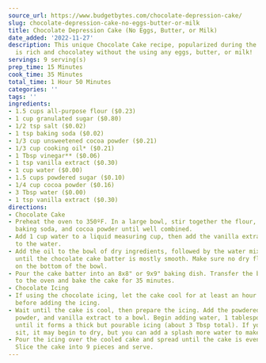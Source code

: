 ```yaml
---
source_url: https://www.budgetbytes.com/chocolate-depression-cake/
slug: chocolate-depression-cake-no-eggs-butter-or-milk
title: Chocolate Depression Cake (No Eggs, Butter, or Milk)
date_added: '2022-11-27'
description: This unique Chocolate Cake recipe, popularized during the great depression,
  is rich and chocolatey without the using any eggs, butter, or milk!
servings: 9 serving(s)
prep_time: 15 Minutes
cook_time: 35 Minutes
total_time: 1 Hour 50 Minutes
categories: ''
tags: ''
ingredients:
- 1.5 cups all-purpose flour ($0.23)
- 1 cup granulated sugar ($0.80)
- 1/2 tsp salt ($0.02)
- 1 tsp baking soda ($0.02)
- 1/3 cup unsweetened cocoa powder ($0.21)
- 1/3 cup cooking oil* ($0.21)
- 1 Tbsp vinegar** ($0.06)
- 1 tsp vanilla extract ($0.30)
- 1 cup water ($0.00)
- 1.5 cups powdered sugar ($0.10)
- 1/4 cup cocoa powder ($0.16)
- 3 Tbsp water ($0.00)
- 1 tsp vanilla extract ($0.30)
directions:
- Chocolate Cake
- Preheat the oven to 350ºF. In a large bowl, stir together the flour, sugar, salt,
  baking soda, and cocoa powder until well combined.
- Add 1 cup water to a liquid measuring cup, then add the vanilla extract and vinegar
  to the water.
- Add the oil to the bowl of dry ingredients, followed by the water mixture. Stir
  until the chocolate cake batter is mostly smooth. Make sure no dry flour remains
  on the bottom of the bowl.
- Pour the cake batter into an 8x8" or 9x9" baking dish. Transfer the baking dish
  to the oven and bake the cake for 35 minutes.
- Chocolate Icing
- If using the chocolate icing, let the cake cool for at least an hour after baking
  before adding the icing.
- Wait until the cake is cool, then prepare the icing. Add the powdered sugar, cocoa
  powder, and vanilla extract to a bowl. Begin adding water, 1 tablespoon at a time,
  until it forms a thick but pourable icing (about 3 Tbsp total). If you let the icing
  sit, it may begin to dry, but you can add a splash more water to make it moist again.
- Pour the icing over the cooled cake and spread until the cake is evenly covered.
  Slice the cake into 9 pieces and serve.
---
```


